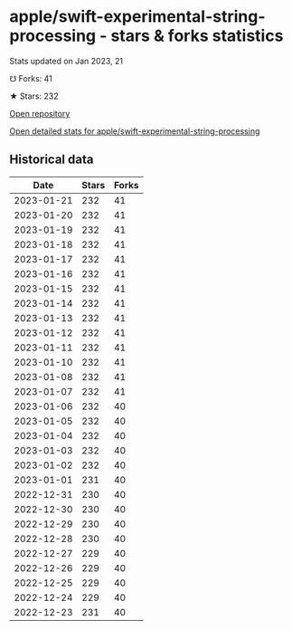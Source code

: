 # apple/swift-experimental-string-processing - stars & forks statistics

Stats updated on Jan 2023, 21

☋ Forks: 41

★ Stars: 232

[Open repository](https://github.com/apple/swift-experimental-string-processing)

[Open detailed stats for apple/swift-experimental-string-processing](https://reviewgithub.com/rep/apple/swift-experimental-string-processing)

## Historical data
| Date | Stars | Forks |
|------|-------|-------|
| 2023-01-21 | 232 | 41 | 
| 2023-01-20 | 232 | 41 | 
| 2023-01-19 | 232 | 41 | 
| 2023-01-18 | 232 | 41 | 
| 2023-01-17 | 232 | 41 | 
| 2023-01-16 | 232 | 41 | 
| 2023-01-15 | 232 | 41 | 
| 2023-01-14 | 232 | 41 | 
| 2023-01-13 | 232 | 41 | 
| 2023-01-12 | 232 | 41 | 
| 2023-01-11 | 232 | 41 | 
| 2023-01-10 | 232 | 41 | 
| 2023-01-08 | 232 | 41 | 
| 2023-01-07 | 232 | 41 | 
| 2023-01-06 | 232 | 40 | 
| 2023-01-05 | 232 | 40 | 
| 2023-01-04 | 232 | 40 | 
| 2023-01-03 | 232 | 40 | 
| 2023-01-02 | 232 | 40 | 
| 2023-01-01 | 231 | 40 | 
| 2022-12-31 | 230 | 40 | 
| 2022-12-30 | 230 | 40 | 
| 2022-12-29 | 230 | 40 | 
| 2022-12-28 | 230 | 40 | 
| 2022-12-27 | 229 | 40 | 
| 2022-12-26 | 229 | 40 | 
| 2022-12-25 | 229 | 40 | 
| 2022-12-24 | 229 | 40 | 
| 2022-12-23 | 231 | 40 | 

